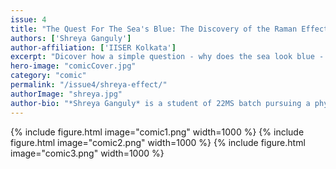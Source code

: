 ```yaml
---
issue: 4
title: "The Quest For The Sea's Blue: The Discovery of the Raman Effect"
authors: ['Shreya Ganguly']
author-affiliation: ['IISER Kolkata']
excerpt: "Dicover how a simple question - why does the sea look blue - led to one of the most groundbreaking discoveries in physics. This engaging *science comic* traces C.V.Raman's journey to uncover the phenomenon that now bears his name."
hero-image: "comicCover.jpg"
category: "comic"
permalink: "/issue4/shreya-effect/"
authorImage: "shreya.jpg"
author-bio: "*Shreya Ganguly* is a student of 22MS batch pursuing a physics major at IISER Kolkata. A habitual explorer and art-lover, she likes drawing, dancing and trying out her hand at graphic design and video editing - when she isn’t drowning in coursework, that is."
---
```


{% include figure.html image="comic1.png" width=1000 %}
{% include figure.html image="comic2.png" width=1000 %}
{% include figure.html image="comic3.png" width=1000 %}
